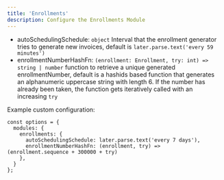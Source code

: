 ```yaml
---
title: 'Enrollments'
description: Configure the Enrollments Module
---
```


- autoSchedulingSchedule: `object` Interval that the enrollment generator tries to generate new invoices, default is `later.parse.text('every 59 minutes')`
- enrollmentNumberHashFn: `(enrollment: Enrollment, try: int) => string | number` function to retrieve a unique generated enrollmentNumber, default is a hashids based function that generates an alphanumeric uppercase string with length 6. If the number has already been taken, the function gets iteratively called with an increasing `try`

Example custom configuration:

```
const options = {
  modules: {
    enrollments: {
      autoSchedulingSchedule: later.parse.text('every 7 days'),
      enrollmentNumberHashFn: (enrollment, try) => (enrollment.sequence + 300000 + try)
    },
  }
};
```
